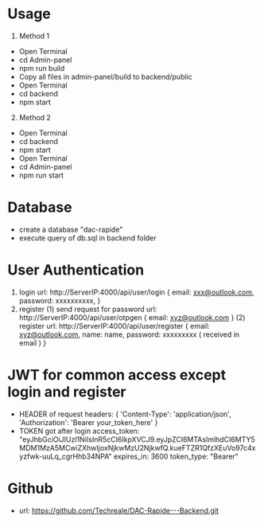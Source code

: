 # Usage

1) Method 1
- Open Terminal
- cd Admin-panel
- npm run build
- Copy all files in admin-panel/build to backend/public 
- Open Terminal
- cd backend
- npm start
2) Method 2
- Open Terminal
- cd backend
- npm start
- Open Terminal
- cd Admin-panel
- npm run start

# Database
- create a database "dac-rapide"
- execute query of db.sql in backend folder

# User Authentication

1) login
   url: http://ServerIP:4000/api/user/login
   {
     email: xxx@outlook.com,
     password: xxxxxxxxxx,
   }
2) register
   (1) send request for password
       url: http://ServerIP:4000/api/user/otpgen
       {
         email: xyz@outlook.com
       }
   (2) register
       url: http://ServerIP:4000/api/user/register
       {
         email: xyz@outlook.com,
         name: name,
         password: xxxxxxxxx ( received in email )
       }

# JWT for common access except login and register
- HEADER of request
    headers: {
      'Content-Type': 'application/json',
      'Authorization': 'Bearer your_token_here'
    }
- TOKEN got after login
    access_token: "eyJhbGciOiJIUzI1NiIsInR5cCI6IkpXVCJ9.eyJpZCI6MTAsImlhdCI6MTY5MDM1MzA5MCwiZXhwIjoxNjkwMzU2NjkwfQ.kueFTZR1QfzXEuVo97c4xyzfwk-uuLq_cgrHhb34NPA"
    expires_in: 3600
    token_type: "Bearer"

# Github
- url: https://github.com/Techreale/DAC-Rapide---Backend.git
